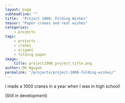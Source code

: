 ```yaml
---
layout: page
subheadline: ""
title:  "Project 1000: Folding Wishes"
teaser: "Paper cranes and real wishes"
categories:
    - projects
tags:
    - projects
    - cranes
    - origami
    - folding paper
image:
    title: project1000_project_title.png
author: DK Nguyen
permalink: "/projects/project-1000-folding-wishes/"
---
```

I made a 1000 cranes in a year when I was in high school!

(Still in development)
